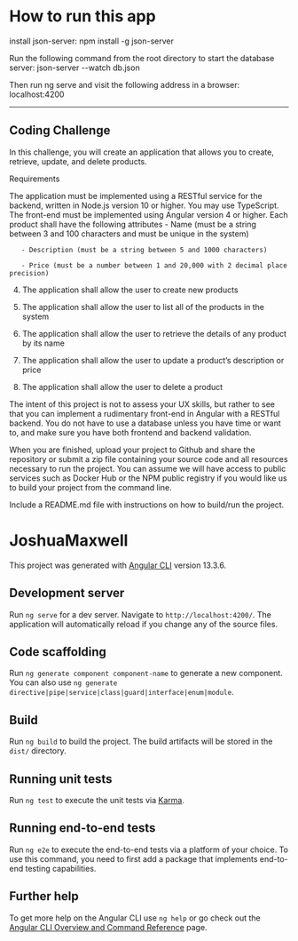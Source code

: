 # How to run this app

install json-server:
npm install -g json-server

Run the following command from the root directory to start the database server:
json-server --watch db.json

Then run ng serve and visit the following address in a browser:
localhost:4200



-------------------

## Coding Challenge
In this challenge, you will create an application that allows you to create, retrieve, update, and delete products.

Requirements

The application must be implemented using a RESTful service for the backend, written in Node.js version 10 or higher. You may use TypeScript.
The front-end must be implemented using Angular version 4 or higher.
Each product shall have the following attributes
       - Name (must be a string between 3 and 100 characters and must be unique in the system)

       - Description (must be a string between 5 and 1000 characters)

       - Price (must be a number between 1 and 20,000 with 2 decimal place precision)

   4. The application shall allow the user to create new products

   5. The application shall allow the user to list all of the products in the system

   6. The application shall allow the user to retrieve the details of any product by its name

   7. The application shall allow the user to update a product’s description or price

   8. The application shall allow the user to delete a product



The intent of this project is not to assess your UX skills, but rather to see that you can implement a rudimentary front-end in Angular with a RESTful backend. You do not have to use a database unless you have time or want to, and make sure you have both frontend and backend validation.

When you are finished, upload your project to Github and share the repository or submit a zip file containing your source code and all resources necessary to run the project. You can assume we will have access to public services such as Docker Hub or the NPM public registry if you would like us to build your project from the command line.

Include a README.md file with instructions on how to build/run the project.

# JoshuaMaxwell

This project was generated with [Angular CLI](https://github.com/angular/angular-cli) version 13.3.6.

## Development server

Run `ng serve` for a dev server. Navigate to `http://localhost:4200/`. The application will automatically reload if you change any of the source files.

## Code scaffolding

Run `ng generate component component-name` to generate a new component. You can also use `ng generate directive|pipe|service|class|guard|interface|enum|module`.

## Build

Run `ng build` to build the project. The build artifacts will be stored in the `dist/` directory.

## Running unit tests

Run `ng test` to execute the unit tests via [Karma](https://karma-runner.github.io).

## Running end-to-end tests

Run `ng e2e` to execute the end-to-end tests via a platform of your choice. To use this command, you need to first add a package that implements end-to-end testing capabilities.

## Further help

To get more help on the Angular CLI use `ng help` or go check out the [Angular CLI Overview and Command Reference](https://angular.io/cli) page.
